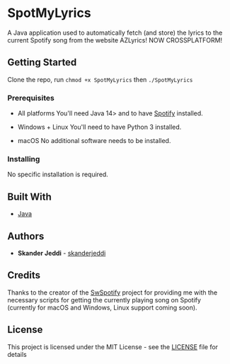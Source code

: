 # SpotMyLyrics
A Java application used to automatically fetch (and store) the lyrics to the current Spotify song from the website AZLyrics! NOW CROSSPLATFORM!

## Getting Started

Clone the repo, run
```chmod +x SpotMyLyrics```
then
```./SpotMyLyrics```

### Prerequisites

* All platforms
You'll need Java 14> and to have [Spotify](https://www.spotify.com) installed.

* Windows + Linux
You'll need to have Python 3 installed.

* macOS
No additional software needs to be installed.

### Installing

No specific installation is required.

## Built With

* [Java](https://www.java.com/)

## Authors

* **Skander Jeddi** - [skanderjeddi](https://github.com/skanderjeddi)

## Credits

Thanks to the creator of the [SwSpotify](https://github.com/SwagLyrics/SwSpotify) project for providing me with the necessary scripts for getting the currently playing song on Spotify (currently for macOS and Windows, Linux support coming soon).

## License

This project is licensed under the MIT License - see the [LICENSE](LICENSE) file for details

